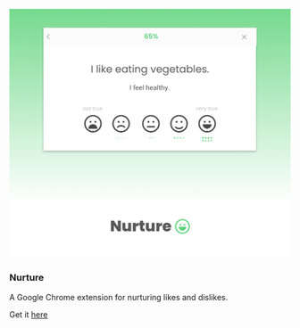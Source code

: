 ![Image of Nurture App](https://github.com/benreimer9/nurture/blob/master/images/nurtureImg3.png)

### Nurture

A Google Chrome extension for nurturing likes and dislikes.

Get it [here](https://chrome.google.com/webstore/detail/nurture/llpkoklagnnpahhbokmimohbmjkhhcjc)
